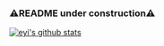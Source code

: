 
### ⚠README under construction⚠
<!--
### Hi there 👋
**e-yi/e-yi** is a ✨ _special_ ✨ repository because its `README.md` (this file) appears on your GitHub profile.

Here are some ideas to get you started:

- 🔭 I’m currently working on ...
- 🌱 I’m currently learning ...
- 👯 I’m looking to collaborate on ...
- 🤔 I’m looking for help with ...
- 💬 Ask me about ...
- 📫 How to reach me: ...
- 😄 Pronouns: ...
- ⚡ Fun fact: ...
-->

[![eyi's github stats](https://github-readme-stats.vercel.app/api?username=e-yi)](https://github.com/anuraghazra/github-readme-stats)

